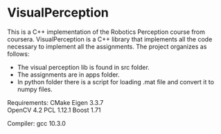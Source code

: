 # VisualPerception

This is a C++ implementation of the Robotics Perception course from coursera. 
VisualPerception is a C++ library that implements all the code necessary to implement all the 
assignments. The project organizes as follows:

- The visual perception lib is found in src folder.
- The assignments are in apps folder. 
- In python folder there is a script for loading .mat file and convert it to numpy files.

Requirements:
CMake
Eigen 3.3.7  
OpenCV 4.2 
PCL 1.12.1
Boost 1.71

Compiler:
gcc 10.3.0
